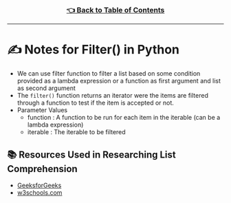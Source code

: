 <h3 align="center"><a href="../table_of_contents.md">👈 Back to Table of Contents</a></h3>

---

# ✍️ Notes for Filter() in Python
- We can use filter function to filter a list based on some condition provided as a lambda expression or a function as first argument and list as second argument
- The `filter()` function returns an iterator were the items are filtered through a function to test if the item is accepted or not.
- Parameter Values
  - function : A function to be run for each item in the iterable (can be a lambda expression)
  - iterable : The iterable to be filtered

## 📚 Resources Used in Researching List Comprehension
- [GeeksforGeeks](https://www.geeksforgeeks.org/python-list-comprehension-and-slicing/)
- [w3schools.com](https://www.w3schools.com/python/ref_func_filter.asp)